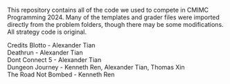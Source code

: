 This repository contains all of the code we used to compete in CMIMC Programming 2024. Many of the templates and grader files were imported directly from the problem folders, though there may be some modifications. All strategy code is original.

Credits
Blotto - Alexander Tian  
Deathrun - Alexander Tian  
Dont Connect 5 - Alexander Tian  
Dungeon Journey - Kenneth Ren, Alexander Tian, Thomas Xin  
The Road Not Bombed - Kenneth Ren  

